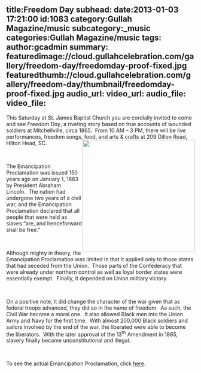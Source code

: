 title:Freedom Day
subhead:
date:2013-01-03 17:21:00
id:1083
category:Gullah Magazine/music
subcategory:_music
categories:Gullah Magazine/music
tags:
author:gcadmin
summary:
featuredimage://cloud.gullahcelebration.com/gallery/freedom-day/freedomday-proof-fixed.jpg
featuredthumb://cloud.gullahcelebration.com/gallery/freedom-day/thumbnail/freedomday-proof-fixed.jpg
audio_url:
video_url:
audio_file:
video_file:
---
<p>This Saturday at St. James Baptist Church you are cordially invited to come and see <em>Freedom Day</em>, a riveting story based on true accounts of wounded soldiers at Mitchellville, circa 1865.&nbsp; From 10 AM &ndash; 3 PM, there will be live performances, freedom songs, food, and arts &amp; crafts at 209 Dillon Road, Hilton Head, SC. <img style="float: right;" src="//bit.ly/W4e99K" alt="" width="300" height="300" /></p><br/><p>The Emancipation Proclamation was issued 150 years ago on January 1, 1863 by President Abraham Lincoln.&nbsp; The nation had undergone two years of a civil war, and the Emancipation Proclamation declared that all people that were held as slaves &ldquo;are, and henceforward shall be free.&rdquo; &nbsp;</p><br/><p>Although mighty in theory, the Emancipation Proclamation was limited in that it applied only to those states that had seceded from the Union.&nbsp; Those parts of the Confederacy that were already under northern control as well as loyal border states were essentially exempt.&nbsp; Finally, it depended on Union military victory.</p><br/><p>On a positive note, it did change the character of the war given that as federal troops advanced, they did so in the name of freedom.&nbsp; As such, the Civil War become a moral one.&nbsp; It also allowed Black men into the Union Army and Navy for the first time.&nbsp; With almost 200,000 Black soldiers and sailors involved by the end of the war, the liberated were able to become the liberators.&nbsp; With the later approval of the 13<sup>th</sup> Amendment in 1865, slavery finally became unconstitutional and illegal.</p><br/><p>To see the actual Emancipation Proclamation, click <a href="//1.usa.gov/ZdMMRJ">here</a>.</p>